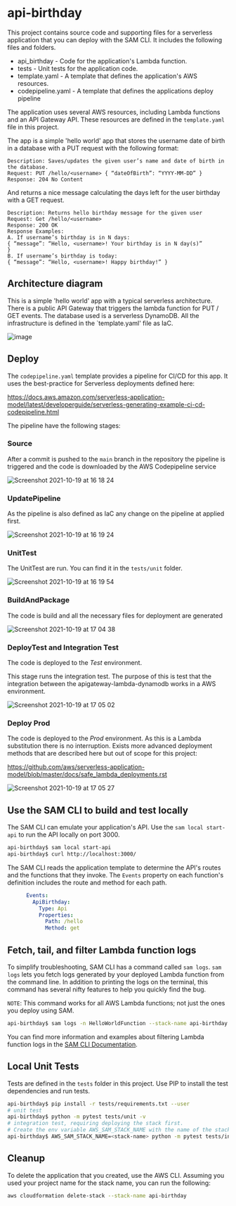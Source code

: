 # api-birthday

This project contains source code and supporting files for a serverless application that you can deploy with the SAM CLI. It includes the following files and folders.

- api_birthday - Code for the application's Lambda function.
- tests - Unit tests for the application code. 
- template.yaml - A template that defines the application's AWS resources.
- codepipeline.yaml - A template that defines the applications deploy pipeline

The application uses several AWS resources, including Lambda functions and an API Gateway API. These resources are defined in the `template.yaml` file in this project.


The app is a simple 'hello world' app that stores the username date of birth in a database with a PUT request with the following format:

```
Description: Saves/updates the given user’s name and date of birth in the database.
Request: PUT /hello/<username> { “dateOfBirth”: “YYYY-MM-DD” }
Response: 204 No Content
```

And returns a nice message calculating the days left for the user birthday with a GET request.
```
Description: Returns hello birthday message for the given user
Request: Get /hello/<username>
Response: 200 OK
Response Examples:
A. If username’s birthday is in N days:
{ “message”: “Hello, <username>! Your birthday is in N day(s)”
}
B. If username’s birthday is today:
{ “message”: “Hello, <username>! Happy birthday!” }
```

## Architecture diagram

This is a simple 'hello world' app with a typical serverless architecture. There is a public API Gateway that triggers the lambda function for PUT / GET events.
The database used is a serverless DynamoDB. All the infrastructure is defined in the `template.yaml' file as IaC.

![image](https://user-images.githubusercontent.com/924020/137930939-65f7ce15-ccd8-4b0f-89d5-e974fa1094c4.png)

## Deploy

The `codepipeline.yaml` template provides a pipeline for CI/CD for this app. It uses the best-practice for Serverless deployments defined here:

https://docs.aws.amazon.com/serverless-application-model/latest/developerguide/serverless-generating-example-ci-cd-codepipeline.html

The pipeline have the following stages:

### Source

After a commit is pushed to the `main` branch in the repository the pipeline is triggered and the code is downloaded by the AWS Codepipeline service

![Screenshot 2021-10-19 at 16 18 24](https://user-images.githubusercontent.com/924020/137931265-97079247-8e74-45be-914d-dda12ae6e5b3.png)


### UpdatePipeline

As the pipeline is also defined as IaC any change on the pipeline at applied first.

![Screenshot 2021-10-19 at 16 19 24](https://user-images.githubusercontent.com/924020/137931281-fd90bd64-1ec7-4b13-b88b-e885d77890d8.png)

### UnitTest

The UnitTest are run. You can find it in the `tests/unit` folder.

![Screenshot 2021-10-19 at 16 19 54](https://user-images.githubusercontent.com/924020/137931304-d059e15a-466e-4a99-88f4-b869127bb596.png)

### BuildAndPackage

The code is build and all the necessary files for deployment are generated

![Screenshot 2021-10-19 at 17 04 38](https://user-images.githubusercontent.com/924020/137938351-d17775c1-6d03-4580-8ec7-8b30ee5ca24e.png)

### DeployTest and Integration Test

The code is deployed to the *Test* environment.

This stage runs the integration test. The purpose of this is test that the integration between the apigateway-lambda-dynamodb works in a AWS environment.

![Screenshot 2021-10-19 at 17 05 02](https://user-images.githubusercontent.com/924020/137938336-9bf84399-bf83-4f3a-b73f-a1ddd708fc8c.png)


### Deploy Prod

The code is deployed to the *Prod* environment. As this is a Lambda substitution there is no interruption. Exists more advanced deployment methods that are described here but out of scope for this project:

https://github.com/aws/serverless-application-model/blob/master/docs/safe_lambda_deployments.rst

![Screenshot 2021-10-19 at 17 05 27](https://user-images.githubusercontent.com/924020/137938307-66013cd7-8d7e-40ce-847e-571291dea9f1.png)


## Use the SAM CLI to build and test locally

The SAM CLI can emulate your application's API. Use the `sam local start-api` to run the API locally on port 3000.

```bash
api-birthday$ sam local start-api
api-birthday$ curl http://localhost:3000/
```

The SAM CLI reads the application template to determine the API's routes and the functions that they invoke. The `Events` property on each function's definition includes the route and method for each path.

```yaml
      Events:
        ApiBirthday:
          Type: Api
          Properties:
            Path: /hello
            Method: get
```


## Fetch, tail, and filter Lambda function logs

To simplify troubleshooting, SAM CLI has a command called `sam logs`. `sam logs` lets you fetch logs generated by your deployed Lambda function from the command line. In addition to printing the logs on the terminal, this command has several nifty features to help you quickly find the bug.

`NOTE`: This command works for all AWS Lambda functions; not just the ones you deploy using SAM.

```bash
api-birthday$ sam logs -n HelloWorldFunction --stack-name api-birthday --tail
```

You can find more information and examples about filtering Lambda function logs in the [SAM CLI Documentation](https://docs.aws.amazon.com/serverless-application-model/latest/developerguide/serverless-sam-cli-logging.html).

## Local Unit Tests

Tests are defined in the `tests` folder in this project. Use PIP to install the test dependencies and run tests.

```bash
api-birthday$ pip install -r tests/requirements.txt --user
# unit test
api-birthday$ python -m pytest tests/unit -v
# integration test, requiring deploying the stack first.
# Create the env variable AWS_SAM_STACK_NAME with the name of the stack we are testing
api-birthday$ AWS_SAM_STACK_NAME=<stack-name> python -m pytest tests/integration -v
```

## Cleanup

To delete the application that you created, use the AWS CLI. Assuming you used your project name for the stack name, you can run the following:

```bash
aws cloudformation delete-stack --stack-name api-birthday
```

